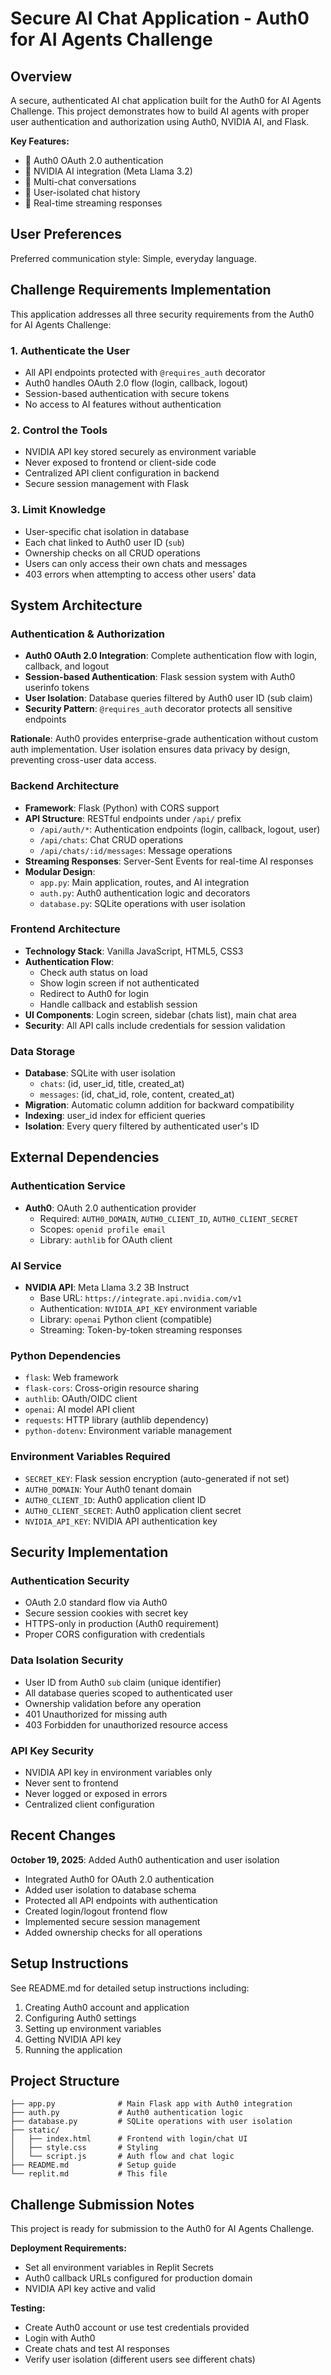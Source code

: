 # Secure AI Chat Application - Auth0 for AI Agents Challenge

## Overview

A secure, authenticated AI chat application built for the Auth0 for AI Agents Challenge. This project demonstrates how to build AI agents with proper user authentication and authorization using Auth0, NVIDIA AI, and Flask.

**Key Features:**
- 🔐 Auth0 OAuth 2.0 authentication
- 🤖 NVIDIA AI integration (Meta Llama 3.2)
- 💬 Multi-chat conversations
- 👤 User-isolated chat history
- 🔄 Real-time streaming responses

## User Preferences

Preferred communication style: Simple, everyday language.

## Challenge Requirements Implementation

This application addresses all three security requirements from the Auth0 for AI Agents Challenge:

### 1. Authenticate the User
- All API endpoints protected with `@requires_auth` decorator
- Auth0 handles OAuth 2.0 flow (login, callback, logout)
- Session-based authentication with secure tokens
- No access to AI features without authentication

### 2. Control the Tools
- NVIDIA API key stored securely as environment variable
- Never exposed to frontend or client-side code
- Centralized API client configuration in backend
- Secure session management with Flask

### 3. Limit Knowledge
- User-specific chat isolation in database
- Each chat linked to Auth0 user ID (`sub`)
- Ownership checks on all CRUD operations
- Users can only access their own chats and messages
- 403 errors when attempting to access other users' data

## System Architecture

### Authentication & Authorization
- **Auth0 OAuth 2.0 Integration**: Complete authentication flow with login, callback, and logout
- **Session-based Authentication**: Flask session system with Auth0 userinfo tokens
- **User Isolation**: Database queries filtered by Auth0 user ID (sub claim)
- **Security Pattern**: `@requires_auth` decorator protects all sensitive endpoints

**Rationale**: Auth0 provides enterprise-grade authentication without custom auth implementation. User isolation ensures data privacy by design, preventing cross-user data access.

### Backend Architecture
- **Framework**: Flask (Python) with CORS support
- **API Structure**: RESTful endpoints under `/api/` prefix
  - `/api/auth/*`: Authentication endpoints (login, callback, logout, user)
  - `/api/chats`: Chat CRUD operations
  - `/api/chats/:id/messages`: Message operations
- **Streaming Responses**: Server-Sent Events for real-time AI responses
- **Modular Design**: 
  - `app.py`: Main application, routes, and AI integration
  - `auth.py`: Auth0 authentication logic and decorators
  - `database.py`: SQLite operations with user isolation

### Frontend Architecture
- **Technology Stack**: Vanilla JavaScript, HTML5, CSS3
- **Authentication Flow**: 
  - Check auth status on load
  - Show login screen if not authenticated
  - Redirect to Auth0 for login
  - Handle callback and establish session
- **UI Components**: Login screen, sidebar (chats list), main chat area
- **Security**: All API calls include credentials for session validation

### Data Storage
- **Database**: SQLite with user isolation
  - `chats`: (id, user_id, title, created_at)
  - `messages`: (id, chat_id, role, content, created_at)
- **Migration**: Automatic column addition for backward compatibility
- **Indexing**: user_id index for efficient queries
- **Isolation**: Every query filtered by authenticated user's ID

## External Dependencies

### Authentication Service
- **Auth0**: OAuth 2.0 authentication provider
  - Required: `AUTH0_DOMAIN`, `AUTH0_CLIENT_ID`, `AUTH0_CLIENT_SECRET`
  - Scopes: `openid profile email`
  - Library: `authlib` for OAuth client

### AI Service
- **NVIDIA API**: Meta Llama 3.2 3B Instruct
  - Base URL: `https://integrate.api.nvidia.com/v1`
  - Authentication: `NVIDIA_API_KEY` environment variable
  - Library: `openai` Python client (compatible)
  - Streaming: Token-by-token streaming responses

### Python Dependencies
- `flask`: Web framework
- `flask-cors`: Cross-origin resource sharing
- `authlib`: OAuth/OIDC client
- `openai`: AI model API client
- `requests`: HTTP library (authlib dependency)
- `python-dotenv`: Environment variable management

### Environment Variables Required
- `SECRET_KEY`: Flask session encryption (auto-generated if not set)
- `AUTH0_DOMAIN`: Your Auth0 tenant domain
- `AUTH0_CLIENT_ID`: Auth0 application client ID
- `AUTH0_CLIENT_SECRET`: Auth0 application client secret
- `NVIDIA_API_KEY`: NVIDIA API authentication key

## Security Implementation

### Authentication Security
- OAuth 2.0 standard flow via Auth0
- Secure session cookies with secret key
- HTTPS-only in production (Auth0 requirement)
- Proper CORS configuration with credentials

### Data Isolation Security
- User ID from Auth0 `sub` claim (unique identifier)
- All database queries scoped to authenticated user
- Ownership validation before any operation
- 401 Unauthorized for missing auth
- 403 Forbidden for unauthorized resource access

### API Key Security
- NVIDIA API key in environment variables only
- Never sent to frontend
- Never logged or exposed in errors
- Centralized client configuration

## Recent Changes

**October 19, 2025**: Added Auth0 authentication and user isolation
- Integrated Auth0 for OAuth 2.0 authentication
- Added user isolation to database schema
- Protected all API endpoints with authentication
- Created login/logout frontend flow
- Implemented secure session management
- Added ownership checks for all operations

## Setup Instructions

See README.md for detailed setup instructions including:
1. Creating Auth0 account and application
2. Configuring Auth0 settings
3. Setting up environment variables
4. Getting NVIDIA API key
5. Running the application

## Project Structure

```
├── app.py              # Main Flask app with Auth0 integration
├── auth.py             # Auth0 authentication logic
├── database.py         # SQLite operations with user isolation
├── static/
│   ├── index.html      # Frontend with login/chat UI
│   ├── style.css       # Styling
│   └── script.js       # Auth flow and chat logic
├── README.md           # Setup guide
└── replit.md           # This file
```

## Challenge Submission Notes

This project is ready for submission to the Auth0 for AI Agents Challenge.

**Deployment Requirements:**
- Set all environment variables in Replit Secrets
- Auth0 callback URLs configured for production domain
- NVIDIA API key active and valid

**Testing:**
- Create Auth0 account or use test credentials provided
- Login with Auth0
- Create chats and test AI responses
- Verify user isolation (different users see different chats)
